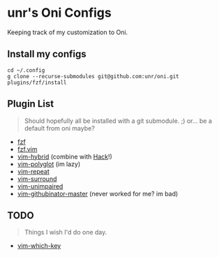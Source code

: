 # unr's Oni Configs

Keeping track of my customization to Oni.

## Install my configs

```
cd ~/.config
g clone --recurse-submodules git@github.com:unr/oni.git
plugins/fzf/install
```


## Plugin List

> Should hopefully all be installed with a git submodule. ;)
> or... be a default from oni maybe?

- [fzf](https://github.com/junegunn/fzf)
- [fzf.vim](https://github.com/junegunn/fzf.vim)
- [vim-hybrid](https://github.com/w0ng/vim-hybrid) (combine with [Hack](https://sourcefoundry.org/hack/)!)
- [vim-polyglot](https://github.com/sheerun/vim-polyglot) (im lazy)
- [vim-repeat](https://github.com/tpope/vim-repeat)
- [vim-surround](https://github.com/tpope/vim-surround)
- [vim-unimpaired](https://github.com/tpope/vim-unimpaired)
- [vim-githubinator-master](https://github.com/prakashdanish/vim-githubinator) (never worked for me? im bad)


## TODO

> Things I wish I'd do one day.

- [vim-which-key](https://github.com/liuchengxu/vim-which-key)
